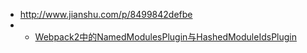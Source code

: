 - http://www.jianshu.com/p/8499842defbe
- - [Webpack2中的NamedModulesPlugin与HashedModuleIdsPlugin](https://loveky.github.io/2017/03/29/webpack-module-ids/)

